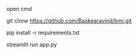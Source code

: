 open cmd

 
 
 
 git clone https://github.com/Baskearavind/bmi.git
 
 
 
 pip install -r requirements.txt
 
 
 streamlit run app.py
